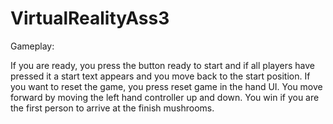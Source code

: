 # VirtualRealityAss3

Gameplay:

If you are ready, you press the button ready to start and if all players have pressed it a start text appears and you move back to the start position.
If you want to reset the game, you press reset game in the hand UI.
You move forward by moving the left hand controller up and down.
You win if you are the first person to arrive at the finish mushrooms.
